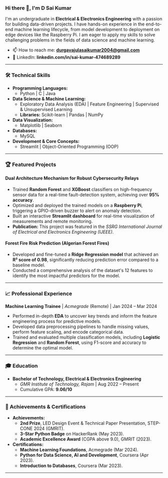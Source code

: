 ### Hi there 👋, I'm D Sai Kumar

I'm an undergraduate in **Electrical & Electronics Engineering** with a passion for building data-driven projects. I have hands-on experience in the end-to-end machine learning lifecycle, from model development to deployment on edge devices like the Raspberry Pi. I am eager to apply my skills to solve challenging problems in the fields of data science and machine learning.

* 📫 How to reach me: **durgavajulasaikumar2004@gmail.com**
* 🔗 LinkedIn: **linkedin.com/in/sai-kumar-474689289**

---

### 🛠️ Technical Skills

* **Programming Languages:**
    * Python | C | Java
* **Data Science & Machine Learning:**
    * Exploratory Data Analysis (EDA) | Feature Engineering | Supervised & Unsupervised Learning
    * **Libraries:** Scikit-learn | Pandas | NumPy
* **Data Visualization:**
    * Matplotlib | Seaborn
* **Databases:**
    * MySQL
* **Development & Core Concepts:**
    * Streamlit | Object-Oriented Programming (OOP)

---

### 🏆 Featured Projects

#### Dual Architecture Mechanism for Robust Cybersecurity Relays
* Trained **Random Forest** and **XGBoost** classifiers on high-frequency sensor data for a real-time fault-detection system, achieving over **95% accuracy**.
* Optimized and deployed the trained models on a **Raspberry Pi**, triggering a GPIO-driven buzzer to alert on anomaly detection.
* Built an interactive **Streamlit dashboard** for real-time visualization of measurements and remote monitoring.
* **Publication:** This project was featured in the *SSRG International Journal of Electrical and Electronics Engineering (IJEEE)*.

#### Forest Fire Risk Prediction (Algerian Forest Fires)
* Developed and fine-tuned a **Ridge Regression model** that achieved an **R² score of 0.98**, significantly reducing prediction error compared to a baseline model.
* Conducted a comprehensive analysis of the dataset's 12 features to identify the most impactful predictors for the model.

---

### 📈 Professional Experience

**Machine Learning Trainee** | *Acmegrade* (Remote) | Jan 2024 – Mar 2024
* Performed in-depth **EDA** to uncover key trends and inform the feature engineering process for predictive models.
* Developed data preprocessing pipelines to handle missing values, perform feature scaling, and encode categorical data.
* Trained and evaluated multiple classification models, including **Logistic Regression** and **Random Forest**, using F1-score and accuracy to determine the optimal model.

---

### 🎓 Education

* **Bachelor of Technology, Electrical & Electronics Engineering**
    * *GMR Institute of Technology, Rajam* | Aug 2022 – Present
    * Cumulative GPA: **9.06/10**

---

### 🏅 Achievements & Certifications

* **Achievements:**
    * **2nd Prize**, LED Design Event & Technical Paper Presentation, STEP-CONE 2024 (GMRIT).
    * **3-Star Python Badge** on HackerRank (May 2023).
    * **Academic Excellence Award** (CGPA above 9.0), GMRIT (2023).
* **Certifications:**
    * **Machine Learning Foundations**, Acmegrade (Mar 2024).
    * **Python for Data Science, AI and Development**, Coursera (Apr 2023).
    * **Introduction to Databases**, Coursera (Mar 2023).

---
